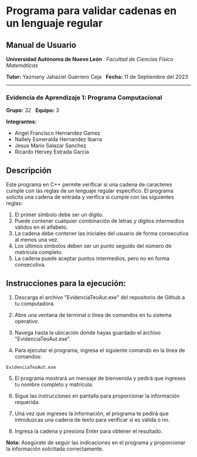 # Programa para validar cadenas en un lenguaje regular

## Manual de Usuario

**Universidad Autónoma de Nuevo León**  
*Facultad de Ciencias Físico Matemáticas*  

**Tutor:** Yazmany Jahaziel Guerrero Ceja  
**Fecha:** 11 de Septiembre del 2023

---

### Evidencia de Aprendizaje 1: Programa Computacional

**Grupo:** 32  
**Equipo:** 3

**Integrantes:**
- Angel Francisco Hernandez Gamez
- Nallely Esmeralda Hernandez Ibarra
- Jesus Mario Salazar Sanchez
- Ricardo Hervey Estrada Garcia

## Descripción
Este programa en C++ permite verificar si una cadena de caracteres cumple con las reglas de un lenguaje regular específico. El programa solicita una cadena de entrada y verifica si cumple con las siguientes reglas:
1. El primer símbolo debe ser un dígito.
2. Puede contener cualquier combinación de letras y dígitos intermedios válidos en el alfabeto.
3. La cadena debe contener las iniciales del usuario de forma consecutiva al menos una vez.
4. Los últimos símbolos deben ser un punto seguido del número de matrícula completo.
5. La cadena puede aceptar puntos intermedios, pero no en forma consecutiva.

## Instrucciones para la ejecución:
1. Descarga el archivo "EvidenciaTeoAut.exe" del repositorio de Github a tu computadora.

2. Abre una ventana de terminal o línea de comandos en tu sistema operativo.

3. Navega hasta la ubicación donde hayas guardado el archivo "EvidenciaTeoAut.exe".

4. Para ejecutar el programa, ingresa el siguiente comando en la línea de comandos:
```
EvidenciaTeoAut.exe
```

5. El programa mostrará un mensaje de bienvenida y pedirá que ingreses tu nombre completo y matrícula.

6. Sigue las instrucciones en pantalla para proporcionar la información requerida.

7. Una vez que ingreses la información, el programa te pedirá que introduzcas una cadena de texto para verificar si es válida o no.

8. Ingresa la cadena y presiona Enter para obtener el resultado.

**Nota:** Asegúrate de seguir las indicaciones en el programa y proporcionar la información solicitada correctamente.